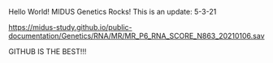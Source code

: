 Hello World!
MIDUS Genetics Rocks!
This is an update: 5-3-21

https://midus-study.github.io/public-documentation/Genetics/RNA/MR/MR_P6_RNA_SCORE_N863_20210106.sav

GITHUB IS THE BEST!!!